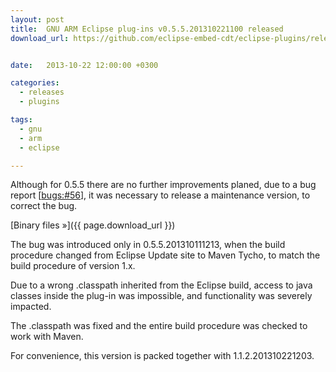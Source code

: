 ```yaml
---
layout: post
title:  GNU ARM Eclipse plug-ins v0.5.5.201310221100 released
download_url: https://github.com/eclipse-embed-cdt/eclipse-plugins/releases/tag/v0.5.5-201310221100


date:   2013-10-22 12:00:00 +0300

categories:
  - releases
  - plugins

tags:
  - gnu
  - arm
  - eclipse

---
```


Although for 0.5.5 there are no further improvements planed, due to a bug report [[bugs:#56](https://sourceforge.net/p/gnuarmeclipse/bugs/56/)], it was necessary to release a maintenance version, to correct the bug.

[Binary files »]({{ page.download_url }})

The bug was introduced only in 0.5.5.201310111213, when the build procedure changed from Eclipse Update site to Maven Tycho, to match the build procedure of version 1.x.

Due to a wrong .classpath inherited from the Eclipse build, access to java classes inside the plug-in was impossible, and functionality was severely impacted.

The .classpath was fixed and the entire build procedure was checked to work with Maven.

For convenience, this version is packed together with 1.1.2.201310221203.
